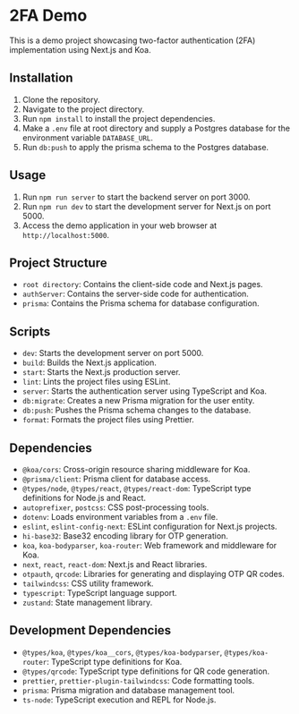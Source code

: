 # 2FA Demo

This is a demo project showcasing two-factor authentication (2FA) implementation using Next.js and Koa.

## Installation

1. Clone the repository.
2. Navigate to the project directory.
3. Run `npm install` to install the project dependencies.
4. Make a `.env` file at root directory and supply a Postgres database for the environment variable `DATABASE_URL`.
5. Run `db:push` to apply the prisma schema to the Postgres database.

## Usage

1. Run `npm run server` to start the backend server on port 3000.
2. Run `npm run dev` to start the development server for Next.js on port 5000.
3. Access the demo application in your web browser at `http://localhost:5000`.

## Project Structure

- `root directory`: Contains the client-side code and Next.js pages.
- `authServer`: Contains the server-side code for authentication.
- `prisma`: Contains the Prisma schema for database configuration.

## Scripts

- `dev`: Starts the development server on port 5000.
- `build`: Builds the Next.js application.
- `start`: Starts the Next.js production server.
- `lint`: Lints the project files using ESLint.
- `server`: Starts the authentication server using TypeScript and Koa.
- `db:migrate`: Creates a new Prisma migration for the user entity.
- `db:push`: Pushes the Prisma schema changes to the database.
- `format`: Formats the project files using Prettier.

## Dependencies

- `@koa/cors`: Cross-origin resource sharing middleware for Koa.
- `@prisma/client`: Prisma client for database access.
- `@types/node`, `@types/react`, `@types/react-dom`: TypeScript type definitions for Node.js and React.
- `autoprefixer`, `postcss`: CSS post-processing tools.
- `dotenv`: Loads environment variables from a `.env` file.
- `eslint`, `eslint-config-next`: ESLint configuration for Next.js projects.
- `hi-base32`: Base32 encoding library for OTP generation.
- `koa`, `koa-bodyparser`, `koa-router`: Web framework and middleware for Koa.
- `next`, `react`, `react-dom`: Next.js and React libraries.
- `otpauth`, `qrcode`: Libraries for generating and displaying OTP QR codes.
- `tailwindcss`: CSS utility framework.
- `typescript`: TypeScript language support.
- `zustand`: State management library.

## Development Dependencies

- `@types/koa`, `@types/koa__cors`, `@types/koa-bodyparser`, `@types/koa-router`: TypeScript type definitions for Koa.
- `@types/qrcode`: TypeScript type definitions for QR code generation.
- `prettier`, `prettier-plugin-tailwindcss`: Code formatting tools.
- `prisma`: Prisma migration and database management tool.
- `ts-node`: TypeScript execution and REPL for Node.js.
